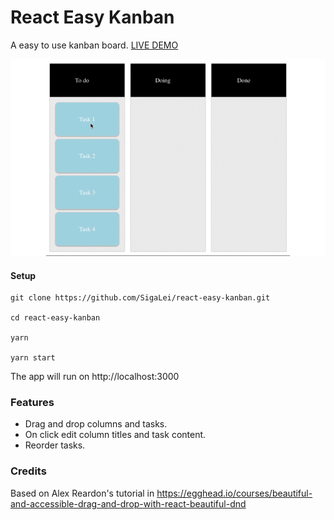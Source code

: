 <!-- Description: A easy to use kanban board.  -->

# React Easy Kanban

A easy to use kanban board. [LIVE DEMO](https://sigalei.github.io/react-easy-kanban/)

![react easy kanban example](https://github.com/SigaLei/react-easy-kanban/blob/master/example.gif?raw=true)

#### Setup

```shell
git clone https://github.com/SigaLei/react-easy-kanban.git

cd react-easy-kanban

yarn

yarn start
```

The app will run on http://localhost:3000

### Features

* Drag and drop columns and tasks.
* On click edit column titles and task content.
* Reorder tasks.

### Credits
Based on Alex Reardon's tutorial in https://egghead.io/courses/beautiful-and-accessible-drag-and-drop-with-react-beautiful-dnd
